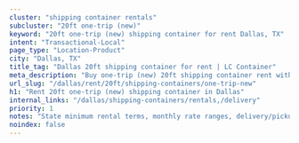 ```yaml
---
cluster: "shipping container rentals"
subcluster: "20ft one-trip (new)"
keyword: "20ft one-trip (new) shipping container for rent Dallas, TX"
intent: "Transactional-Local"
page_type: "Location-Product"
city: "Dallas, TX"
title_tag: "Dallas 20ft shipping container for rent | LC Container"
meta_description: "Buy one-trip (new) 20ft shipping container rent with local delivery in Dallas, TX. LC Container — local Since 2003. Request a fast quote today."
url_slug: "/dallas/rent/20ft/shipping-containers/one-trip-new"
h1: "Rent 20ft one-trip (new) shipping container in Dallas"
internal_links: "/dallas/shipping-containers/rentals,/delivery"
priority: 1
notes: "State minimum rental terms, monthly rate ranges, delivery/pickup fees, service area."
noindex: false
---
```


<!-- TODO: Add unique city/inventory copy, images, and internal links here. -->
